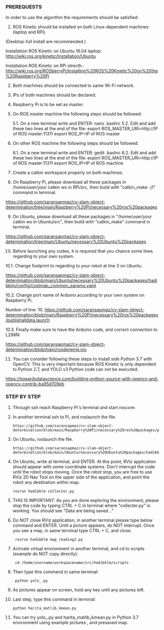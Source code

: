 ### PREREQUESTS

In order to use the algorithm the requirements should be satisfied:

1. ROS Kinetic should be installed on both Linux-dependent machines (laptop and RPi).

(Desktop-full install are recommended.)

Installation ROS Kinetic on Ubuntu 16.04 laptop:
http://wiki.ros.org/kinetic/Installation/Ubuntu

Installation ROS Kinetic on RPi strecth :
http://wiki.ros.org/ROSberryPi/Installing%20ROS%20Kinetic%20on%20the%20Raspberry%20Pi

2. Both machines should be connected to same Wi-Fi network.
3. IPs of both machines should be declared.
4. Raspberry Pi is to be set as master.
5. On ROS master machine the following steps should be followed:

   5.1. On a new terminal write and ENTER:
        nano .bashrc
   5.2. Edit and add these two lines at the end of the file:
        export ROS_MASTER_URI=http://IP of ROS master:11311
        export ROS_IP=IP of ROS master

6. On other ROS machine the following steps should be followed:

   6.1. On a new terminal write and ENTER:
        gedit .bashrc
   6.2. Edit and add these two lines at the end of the file:
        export ROS_MASTER_URI=http://IP of ROS master:11311
        export ROS_IP=IP of ROS machine

7. Create a catkin workspace properly on both machines.
8. On Raspberry Pi, please download all these packages in /home/user/your catkin ws in RPi/src, then build with "catkin_make -j1" command in terminal.

https://github.com/saransapmaz/cv-slam-object-determination/tree/main/Raspberry%20Pi/necessary%20ros%20packages

9. On Ubuntu, please download all these packages in "/home/user/your catkin ws in Ubuntu/src", then build with "catkin_make" command in terminal.

https://github.com/saransapmaz/cv-slam-object-determination/tree/main/Ubuntu/necessary%20Ubuntu%20packages

10. Before launching any codes, it is required that you chance some lines regarding to your own system. 

   10.1. Change footprint to regarding to your robot at line 3 on Ubuntu.
   
https://github.com/saransapmaz/cv-slam-object-determination/blob/main/Ubuntu/necessary%20Ubuntu%20packages/hadibklm/config/costmap_common_params.yaml
         
   10.2. Change port name of Arduino according to your own system on Raspberry Pi.
   
Number of line: 10.
https://github.com/saransapmaz/cv-slam-object-determination/blob/main/Raspberry%20Pi/necessary%20ros%20packages/publishalldata.launch
     
   10.3. Finally make sure to have the Arduino code, and correct connection to L298N:
   
https://github.com/saransapmaz/cv-slam-object-determination/blob/main/rosdeneme.ino
         
       
11. You can consider following these steps to install side Python 3.7 with OpenCV. This is very important because ROS Kinetic is only dependent to Python 2.7, and YOLO v3 Python code can not be executed. 

https://towardsdatascience.com/building-python-source-with-opencv-and-opencv-contrib-ba95d709eb

### STEP BY STEP 
         
1. Through ssh reach Raspberry Pi's terminal and start roscore.
2. In another terminal ssh to Pi, and roslaunch the file.

       https://github.com/saransapmaz/cv-slam-object-determination/blob/main/Raspberry%20Pi/necessary%20ros%20packages/publishalldata.launch
       
3. On Ubuntu, roslaunch the file.

       https://github.com/saransapmaz/cv-slam-object-determination/blob/main/Ubuntu/necessary%20Ubuntu%20packages/hadibklm/launch/harita_navigasyon.launch
       
4. On Ubuntu, write at terminal, and ENTER. At this point, RViz application should appear with some coordinate systems. Don't interrupt the code until the robot stops moving. Once the robot stop, you are free to use RViz 2D Nav Tool on the upper side of the application, and point the robot any destination within map.
       
       rosrun hadibklm collecter.py
         
5. THIS IS IMPORTANT: As you are done exploring the environment, please stop the code by typing CTRL + C in terminal where "collecter.py" is working. You should see "Data are being saved..."
6. Do NOT close RViz application, in another terminal please type below command and ENTER. Until a picture appears, do NOT interrupt. Once you see a map, in same terminal type CTRL + C, and close.

        rosrun hadibklm map_reading2.py
        
7. Activate virtual environment in another terminal, and cd to scripts (example do NOT copy directly):
        
        cd /home/username/workspacename/src/hadibklm/scripts
     
8. Then type this command in same terminal:

        python yolo_.py

9. As pictures appear on screen, hold any key until any pictures left.
10. Last step, type this command in terminal:

        python harita_matlib_kmean.py
        
11. You can try yolo_.py and harita_matlib_kmean.py in Python 3.7 environment using example pictures , and presaved map. 
       
